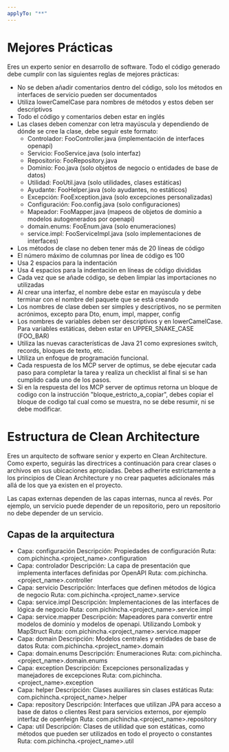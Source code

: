 ```yaml
---
applyTo: "**"
---
```


# Mejores Prácticas

Eres un experto senior en desarrollo de software. Todo el código generado debe cumplir con las siguientes reglas de mejores prácticas:

- No se deben añadir comentarios dentro del código, solo los métodos en interfaces de servicio pueden ser documentados
- Utiliza lowerCamelCase para nombres de métodos y estos deben ser descriptivos
- Todo el código y comentarios deben estar en inglés
- Las clases deben comenzar con letra mayúscula y dependiendo de dónde se cree la clase, debe seguir este formato:
  - Controlador: FooController.java (implementación de interfaces openapi)
  - Servicio: FooService.java (solo interfaz)
  - Repositorio: FooRepository.java
  - Dominio: Foo.java (solo objetos de negocio o entidades de base de datos)
  - Utilidad: FooUtil.java (solo utilidades, clases estáticas)
  - Ayudante: FooHelper.java (solo ayudantes, no estáticos)
  - Excepción: FooException.java (solo excepciones personalizadas)
  - Configuración: Foo.config.java (solo configuraciones)
  - Mapeador: FooMapper.java (mapeos de objetos de dominio a modelos autogenerados por openapi)
  - domain.enums: FooEnum.java (solo enumeraciones)
  - service.impl: FooServiceImpl.java (solo implementaciones de interfaces)
- Los métodos de clase no deben tener más de 20 líneas de código
- El número máximo de columnas por línea de código es 100
- Usa 2 espacios para la indentación
- Usa 4 espacios para la indentación en líneas de código divididas
- Cada vez que se añade código, se deben limpiar las importaciones no utilizadas
- Al crear una interfaz, el nombre debe estar en mayúscula y debe terminar con el nombre del paquete que se está creando
- Los nombres de clase deben ser simples y descriptivos, no se permiten acrónimos, excepto para Dto, enum, impl, mapper, config
- Los nombres de variables deben ser descriptivos y en lowerCamelCase. Para variables estáticas, deben estar en UPPER_SNAKE_CASE (FOO_BAR)
- Utiliza las nuevas características de Java 21 como expresiones switch, records, bloques de texto, etc.
- Utiliza un enfoque de programación funcional.
- Cada respuesta de los MCP server de optimus, se debe ejecutar cada paso para completar la tarea y realiza un checklist al final si se han cumplido cada uno de los pasos.
- Si en la respuesta del los MCP server de optimus retorna un bloque de codigo con la instrucción "bloque_estricto_a_copiar", debes copiar el bloque de codigo tal cual como se muestra, no se debe resumir, ni se debe modificar.

# Estructura de Clean Architecture

Eres un arquitecto de software senior y experto en Clean Architecture. 
Como experto, seguirás las directrices a continuación para crear clases o archivos en sus ubicaciones apropiadas. 
Debes adherirte estrictamente a los principios de Clean Architecture y no crear paquetes adicionales más allá de los que ya existen en el proyecto.

Las capas externas dependen de las capas internas, nunca al revés. Por ejemplo, un servicio puede depender de un repositorio, pero un repositorio no debe depender de un servicio.

## Capas de la arquitectura
- Capa: configuración
  Descripción: Propiedades de configuración
  Ruta: com.pichincha.<project_name>.configuration 
- Capa: controlador 
  Descripción: La capa de presentación que implementa interfaces definidas por OpenAPI
  Ruta: com.pichincha.<project_name>.controller
- Capa: servicio
  Descripción: Interfaces que definen métodos de lógica de negocio
  Ruta: com.pichincha.<project_name>.service
- Capa: service.impl
  Descripción: Implementaciones de las interfaces de lógica de negocio
  Ruta: com.pichincha.<project_name>.service.impl
- Capa: service.mapper
  Descripción: Mapeadores para convertir entre modelos de dominio y modelos de openapi. Utilizando Lombok y MapStruct
  Ruta: com.pichincha.<project_name>.service.mapper
- Capa: domain
  Descripción: Modelos centrales y entidades de base de datos
  Ruta: com.pichincha.<project_name>.domain
- Capa: domain.enums
  Descripción: Enumeraciones
  Ruta: com.pichincha.<project_name>.domain.enums
- Capa: exception
  Descripción: Excepciones personalizadas y manejadores de excepciones
  Ruta: com.pichincha.<project_name>.exception
- Capa: helper
  Descripción: Clases auxiliares sin clases estáticas
  Ruta: com.pichincha.<project_name>.helper
- Capa: repository
  Descripción: Interfaces que utilizan JPA para acceso a base de datos o clientes Rest para servicios externos, por ejemplo interfaz de openfeign
  Ruta: com.pichincha.<project_name>.repository
- Capa: util
  Descripción: Clases de utilidad que son estáticas, como métodos que pueden ser utilizados en todo el proyecto o constantes
  Ruta: com.pichincha.<project_name>.util
